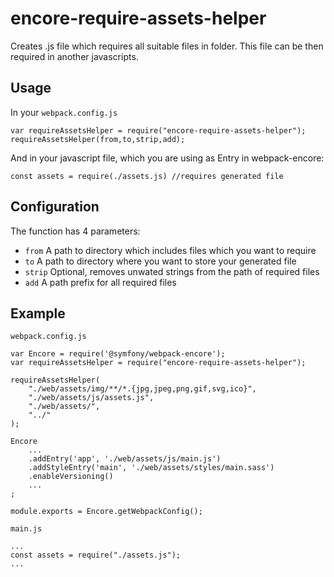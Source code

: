 # encore-require-assets-helper

Creates .js file which requires all suitable files in folder. This file can be then required in another javascripts. 

## Usage
In your `webpack.config.js`
```
var requireAssetsHelper = require("encore-require-assets-helper");
requireAssetsHelper(from,to,strip,add);
```

And in your javascript file, which you are using as Entry in webpack-encore:

```
const assets = require(./assets.js) //requires generated file
```

## Configuration

The function has 4 parameters:

* `from` A path to directory which includes files which you want to require
* `to` A path to directory where you want to store your generated file
* `strip` Optional, removes unwated strings from the path of required files
* `add` A path prefix for all required files

## Example

`webpack.config.js`

```
var Encore = require('@symfony/webpack-encore');
var requireAssetsHelper = require("encore-require-assets-helper");

requireAssetsHelper(
    "./web/assets/img/**/*.{jpg,jpeg,png,gif,svg,ico}",
    "./web/assets/js/assets.js",
    "./web/assets/",
    "../"
);

Encore
    ...
    .addEntry('app', './web/assets/js/main.js')
    .addStyleEntry('main', './web/assets/styles/main.sass')
    .enableVersioning()
    ...
;

module.exports = Encore.getWebpackConfig();

```

`main.js`

```
...    
const assets = require("./assets.js");
...
```


